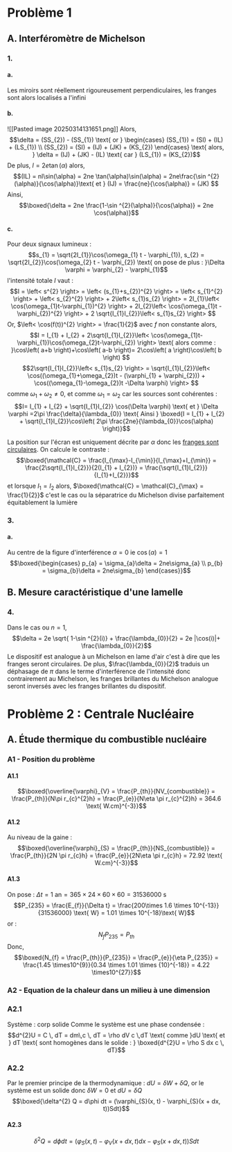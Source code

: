 # Problème 1
## A. Interféromètre de Michelson
### 1.
#### a.
Les miroirs sont réellement rigoureusement perpendiculaires, les franges sont alors localisés a l'infini

#### b.
![[Pasted image 20250314131651.png]]
Alors, 
$$\delta = (SS_{2})  - (SS_{1}) \text{ or } \begin{cases}
(SS_{1}) = (SI) + (IL) + (LS_{1}) \\
(SS_{2}) = (SI) + (IJ) + (JK) + (KS_{2})
\end{cases} \text{ alors, } \delta = (IJ) + (JK) - (IL) \text{ car } (LS_{1}) = (KS_{2})$$
De plus, $l = 2e\tan(\alpha)$ alors, 
$$(IL) = nl\sin(\alpha) = 2ne \tan(\alpha)\sin(\alpha) = 2ne\frac{\sin ^{2}(\alpha)}{\cos(\alpha)}\text{ et } (IJ) = \frac{ne}{\cos(\alpha)} = (JK) $$
Ainsi, 
$$\boxed{\delta = 2ne \frac{1-\sin ^{2}(\alpha)}{\cos(\alpha)}  = 2ne \cos(\alpha)}$$

#### c.
Pour deux signaux lumineux :
$$s_{1} = \sqrt{2I_{1}}\cos(\omega_{1} t - \varphi_{1}), s_{2} = \sqrt{2I_{2}}\cos(\omega_{2} t - \varphi_{2}) \text{ on pose de plus : }\Delta \varphi = \varphi_{2} - \varphi_{1}$$
l'intensité totale $I$ vaut : 
$$I = \left< s^{2} \right> = \left< (s_{1}+s_{2})^{2} \right> = \left< s_{1}^{2} \right> + \left< s_{2}^{2} \right>  + 2\left< s_{1}s_{2} \right>  = 2I_{1}\left< \cos(\omega_{1}t-\varphi_{1})^{2} \right> + 2I_{2}\left< \cos(\omega_{1}t - \varphi_{2})^{2} \right> + 2 \sqrt{I_{1}I_{2}}\left< s_{1}s_{2} \right>  $$
Or, $\left< \cos(f(t))^{2} \right> = \frac{1}{2}$ avec $f$ non constante alors, 
$$I = I_{1} + I_{2} + 2\sqrt{I_{1}I_{2}}\left< \cos(\omega_{1}t- \varphi_{1})\cos(\omega_{2}t-\varphi_{2}) \right> \text{ alors comme : }\cos\left( a+b \right)+\cos\left( a-b \right)= 2\cos\left( a \right)\cos\left( b \right) $$
$$2\sqrt{I_{1}I_{2}}\left< s_{1}s_{2} \right>  = \sqrt{I_{1}I_{2}}\left< \cos((\omega_{1}+\omega_{2})t - (\varphi_{1} + \varphi_{2})) + \cos((\omega_{1}-\omega_{2})t -\Delta \varphi) \right> $$
comme $\omega_{1} + \omega_{2} \neq 0$, et comme $\omega_{1}=\omega_{2}$ car les sources sont cohérentes : 
$$I= I_{1} + I_{2} + \sqrt{I_{1}I_{2}}  \cos(\Delta \varphi) \text{ et } \Delta \varphi =2\pi \frac{\delta}{\lambda_{0}} \text{ Ainsi } \boxed{I = I_{1} + I_{2} + \sqrt{I_{1}I_{2}}\cos\left( 2\pi \frac{2ne}{\lambda_{0}}\cos(\alpha) \right)}$$

La position sur l'écran est uniquement décrite par $\alpha$ donc les <u>franges sont circulaires</u>. 
On calcule le contraste : 
$$\boxed{\mathcal{C} = \frac{I_{\max}-I_{\min}}{I_{\max}+I_{\min}} = \frac{2\sqrt{I_{1}I_{2}}}{2(I_{1} + I_{2})} = \frac{\sqrt{I_{1}I_{2}}}{I_{1}+I_{2}}}$$
et lorsque $I_{1} = I_{2}$ alors, $\boxed{\mathcal{C} = \mathcal{C}_{\max} = \frac{1}{2}}$ c'est le cas ou la séparatrice du Michelson divise parfaitement équitablement la lumière


### 3.
#### a.
Au centre de la figure d'interférence $\alpha = 0$ ie $\cos(\alpha) =1$
$$\boxed{\begin{cases}
p_{a} = \sigma_{a}\delta = 2ne\sigma_{a} \\
p_{b} = \sigma_{b}\delta = 2ne\sigma_{b}
\end{cases}}$$

## B. Mesure caractéristique d'une lamelle
### 4.
Dans le cas ou $n=1$, 
$$\delta = 2e \sqrt{ 1-\sin ^{2}(i)} + \frac{\lambda_{0}}{2} = 2e |\cos(i)|+ \frac{\lambda_{0}}{2}$$
Le dispositif est analogue à un Michelson en lame d'air c'est à dire que les franges seront circulaires. 
De plus, $\frac{\lambda_{0}}{2}$ traduis un déphasage de $\pi$ dans le terme d'interférence de l'intensité donc contrairement au Michelson, les franges brillantes du Michelson analogue seront inversés avec les franges brillantes du dispositif. 

# Problème 2 : Centrale Nucléaire
## A. Étude thermique du combustible nucléaire
### A1 - Position du problème
#### A1.1
$$\boxed{\overline{\varphi}_{V} = \frac{P_{th}}{NV_{combustible}} = \frac{P_{th}}{N\pi r_{c}^{2}h} =  \frac{P_{e}}{N\eta \pi r_{c}^{2}h} = 364.6 \text{ W.cm}^{-3}}$$
#### A1.2
Au niveau de la gaine : 
$$\boxed{\overline{\varphi}_{S} = \frac{P_{th}}{NS_{combustible}} = \frac{P_{th}}{2N \pi r_{c}h} =  \frac{P_{e}}{2N\eta \pi r_{c}h} = 72.92 \text{ W.cm}^{-3}}$$

#### A1.3
On pose : $\Delta t = 1 \text{ an} = 365\times24\times60\times60 = 31536000\text{ s}$ 
$$P_{235} = \frac{E_{f}}{\Delta t} = \frac{200\times 1.6 \times 10^{-13}}{31536000} \text{ W} = 1.01 \times 10^{-18}\text{ W}$$
or : 
$$N_{f}P_{235} = P_{th}$$
Donc, 
$$\boxed{N_{f} = \frac{P_{th}}{P_{235}} = \frac{P_{e}}{\eta P_{235}} = \frac{1.45 \times10^{9}}{0.34 \times 1.01 \times {10}^{-18}} = 4.22 \times10^{27}}$$

### A2 - Equation de la chaleur dans un milieu à une dimension
### A2.1
Système : corp solide
Comme le système est une phase condensée : 
$$d^{2}U = C \, dT = dm\,c \, dT = \rho dV c \,dT  \text{ comme }dU \text{ et } dT \text{ sont homogènes dans le solide : } \boxed{d^{2}U = \rho S dx c \, dT}$$

### A2.2
Par le premier principe de la thermodynamique : 
$dU = \delta W + \delta Q$, or le système est un solide donc $\delta W = 0$ et $dU = \delta Q$
$$\boxed{\delta^{2} Q = d\phi dt = (\varphi_{S}(x, t) - \varphi_{S}(x + dx, t))Sdt}$$

#### A2.3
$$\delta^{2}Q = d\phi dt = (\varphi_{S}(x, t)- \varphi_{V}(x+dx, t)dx - \varphi_{S}(x+dx, t))Sdt$$